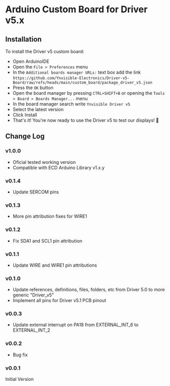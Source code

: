 # Arduino Custom Board for Driver v5.x

## Installation

To install the Driver v5 custom board:

- Open ArduinoIDE
- Open the `File > Preferences` menu
- In the `Additional boards manager URLs:` text box add the link `https://github.com/Ynvisible-Electronics/Driver-v5-Board/raw/refs/heads/main/custom_board/package_driver_v5.json`
- Press the `OK` button
- Open the board manager by pressing `CTRL+SHIFT+B` or opening the `Tools > Board > Boards Manager...` menu
- In the board manager search write `Ynvisible Driver v5`
- Select the latest version
- Click Install
- That's it! You're now ready to use the Driver v5 to test our displays! 🎉

## Change Log

### v1.0.0

- Oficial tested working version
- Compatible with ECD Arduino Library v1.x.y

### v0.1.4

* Update SERCOM pins

### v0.1.3

* More pin attribution fixes for WIRE1

### v0.1.2

* Fix SDA1 and SCL1 pin attribution

### v0.1.1

* Update WIRE and WIRE1 pin attributions

### v0.1.0

* Update references, definitions, files, folders, etc from Driver 5.0 to more generic "Driver_v5"
* Implement all pins for Driver v5.1 PCB pinout

### v0.0.3

- Update external interrupt on PA18 from EXTERNAL_INT_6 to EXTERNAL_INT_2

### v0.0.2

- Bug fix

### v0.0.1

Initial Version
